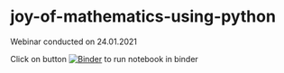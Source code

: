 # joy-of-mathematics-using-python
Webinar conducted on 24.01.2021

Click on button [![Binder](https://mybinder.org/badge_logo.svg)](https://mybinder.org/v2/gh/skilldisk/joy-of-mathematics-using-python/HEAD) to run notebook in binder
